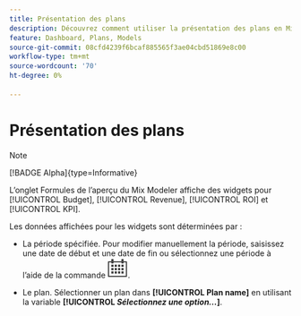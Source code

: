 ```yaml
---
title: Présentation des plans
description: Découvrez comment utiliser la présentation des plans en Mix Modeler.
feature: Dashboard, Plans, Models
source-git-commit: 08cfd4239f6bcaf885565f3ae04cbd51869e8c00
workflow-type: tm+mt
source-wordcount: '70'
ht-degree: 0%

---
```



# Présentation des plans

>[!NOTE]
>
>[!BADGE Alpha]{type=Informative}


L’onglet Formules de l’aperçu du Mix Modeler affiche des widgets pour [!UICONTROL Budget], [!UICONTROL Revenue], [!UICONTROL ROI] et [!UICONTROL KPI].

Les données affichées pour les widgets sont déterminées par :

* La période spécifiée. Pour modifier manuellement la période, saisissez une date de début et une date de fin ou sélectionnez une période à l’aide de la commande ![Calendrier](../assets/icons/Calendar.svg).

* Le plan. Sélectionner un plan dans **[!UICONTROL Plan name]** en utilisant la variable **[!UICONTROL _Sélectionnez une option..._]**.


